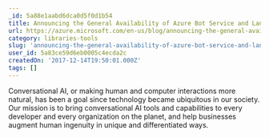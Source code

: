 ```yaml
---
_id: 5a88e1aabd6dca0d5f0d1b54
title: Announcing the General Availability of Azure Bot Service and Language Understanding
url: https://azure.microsoft.com/en-us/blog/announcing-the-general-availability-of-azure-bot-service-and-language-understanding-enabling-developers-to-build-better-conversational-bots/
category: libraries-tools
slug: 'announcing-the-general-availability-of-azure-bot-service-and-language-understanding'
user_id: 5a83ce59d6eb0005c4ecda2c
createdOn: '2017-12-14T19:50:01.000Z'
tags: []
---
```


Conversational AI, or making human and computer interactions more natural, has been a goal since technology became ubiquitous in our society. Our mission is to bring conversational AI tools and capabilities to every developer and every organization on the planet, and help businesses augment human ingenuity in unique and differentiated ways.

